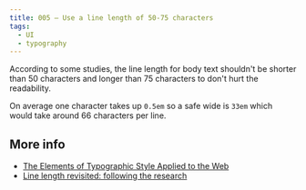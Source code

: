 ```yaml
---
title: 005 — Use a line length of 50-75 characters
tags:
  - UI
  - typography
---
```


According to some studies, the line length for body text shouldn't be shorter
than 50 characters and longer than 75 characters to don't hurt the readability.

<!-- more -->

On average one character takes up `0.5em` so a safe wide is `33em` which would
take around 66 characters per line.

## More info

- [The Elements of Typographic Style Applied to the Web](http://webtypography.net/2.1.2)
- [Line length revisited: following the research](https://designregression.com/article/line-length-revisited-following-the-research)
